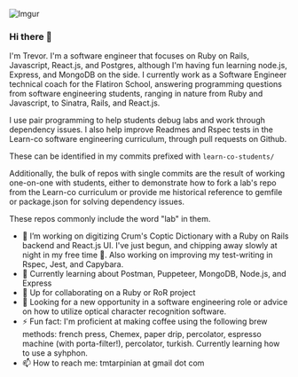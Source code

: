 ![Imgur](https://i.imgur.com/uCdcLVg.jpg)

### Hi there 👋
I'm Trevor. I'm a software engineer that focuses on Ruby on Rails, Javascript, React.js, and Postgres, although I'm having fun learning node.js, Express, and MongoDB on the side. I currently work as a Software Engineer technical coach for the Flatiron School, answering programming questions from software engineering students, ranging in nature from Ruby and Javascript, to Sinatra, Rails, and React.js.

I use pair programming to help students debug labs and work through dependency issues. I also help improve Readmes and Rspec tests in the Learn-co software engineering curriculum, through pull requests on Github.

These can be identified in my commits prefixed with `learn-co-students/`

Additionally, the bulk of repos with single commits are the result of working one-on-one with students, either to demonstrate how to fork a lab's repo from the Learn-co curriculum or provide me historical reference to gemfile or package.json for solving dependency issues.

These repos commonly include the word "lab" in them.

- 🔭  I’m working on digitizing Crum's Coptic Dictionary with a Ruby on Rails backend and React.js UI. I've just begun, and chipping away slowly at night in my free time 🙂. Also working on improving my test-writing in Rspec, Jest, and Capybara.
- 🌱  Currently learning about Postman, Puppeteer, MongoDB, Node.js, and Express
- 👯  Up for collaborating on a Ruby or RoR project
- 🤔  Looking for a new opportunity in a software engineering role or advice on how to utilize optical character recognition software.
- ⚡  Fun fact: I'm proficient at making coffee using the following brew methods: french press, Chemex, paper drip, percolator, espresso machine (with porta-filter!), percolator, turkish. Currently learning how to use a syhphon.
- 📫  How to reach me: tmtarpinian at gmail dot com

<!--
**tmtarpinian/tmtarpinian** is a ✨ _special_ ✨ repository because its `README.md` (this file) appears on your GitHub profile.

Here are some ideas to get you started:

- 🔭 I’m currently working on ...
- 🌱 I’m currently learning ...
- 👯 I’m looking to collaborate on ...
- 🤔 I’m looking for help with ...
- 💬 Ask me about ...
- 📫 How to reach me: ...
- 😄 Pronouns: ...
- ⚡ Fun fact: ...
-->
